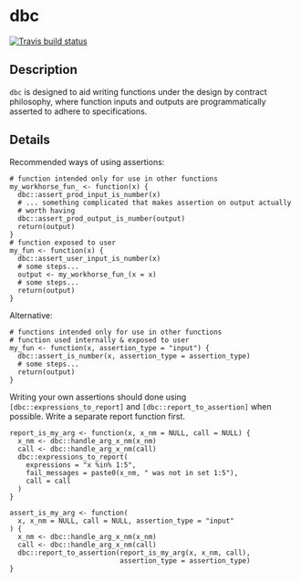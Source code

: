 
# dbc

<!-- badges: start -->
[![Travis build status](https://travis-ci.org/WetRobot/easyassertions.svg?branch=master)](https://travis-ci.org/WetRobot/dbc)
<!-- badges: end -->

## Description

`dbc` is designed to aid writing functions under the design by contract
philosophy, where function inputs and outputs are programmatically
asserted to adhere to specifications.

## Details

Recommended ways of using assertions:

```
# function intended only for use in other functions
my_workhorse_fun_ <- function(x) {
  dbc::assert_prod_input_is_number(x)
  # ... something complicated that makes assertion on output actually
  # worth having
  dbc::assert_prod_output_is_number(output)
  return(output)
}
# function exposed to user
my_fun <- function(x) {
  dbc::assert_user_input_is_number(x)
  # some steps...
  output <- my_workhorse_fun_(x = x)
  # some steps...
  return(output)
}
```

Alternative:
```
# functions intended only for use in other functions
# function used internally & exposed to user
my_fun <- function(x, assertion_type = "input") {
  dbc::assert_is_number(x, assertion_type = assertion_type)
  # some steps...
  return(output)
}
```

Writing your own assertions should done using `[dbc::expressions_to_report]`
and `[dbc::report_to_assertion]` when possible. Write a separate report
function first.

```
report_is_my_arg <- function(x, x_nm = NULL, call = NULL) {
  x_nm <- dbc::handle_arg_x_nm(x_nm)
  call <- dbc::handle_arg_x_nm(call)
  dbc::expressions_to_report(
    expressions = "x %in% 1:5",
    fail_messages = paste0(x_nm, " was not in set 1:5"),
    call = call
  )
}

assert_is_my_arg <- function(
  x, x_nm = NULL, call = NULL, assertion_type = "input"
) {
  x_nm <- dbc::handle_arg_x_nm(x_nm)
  call <- dbc::handle_arg_x_nm(call)
  dbc::report_to_assertion(report_is_my_arg(x, x_nm, call),
                           assertion_type = assertion_type)
}
```
